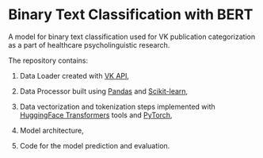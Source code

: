 # Binary Text Classification with BERT

A model for binary text classification used for VK publication categorization as a part of healthcare psycholinguistic research.

The repository contains:

1. Data Loader created with [VK API](https://vk.com/dev/methods), 

2. Data Processor built using [Pandas](https://pandas.pydata.org/) and [Scikit-learn](https://scikit-learn.org),

3. Data vectorization and tokenization steps implemented with [HuggingFace Transformers](https://huggingface.co/transformers/) tools and [PyTorch](https://pytorch.org/),

4. Model architecture,

5. Code for the model prediction and evaluation.
